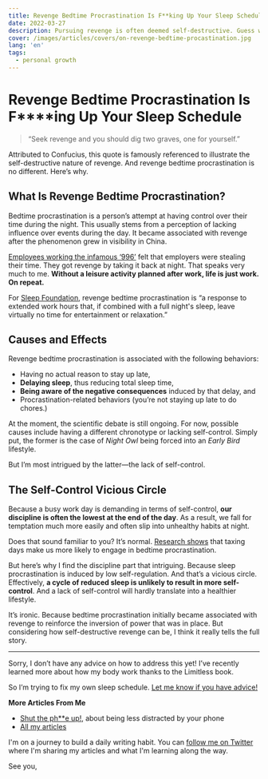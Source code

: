 ```yaml
---
title: Revenge Bedtime Procrastination Is F**king Up Your Sleep Schedule
date: 2022-03-27
description: Pursuing revenge is often deemed self-destructive. Guess what? Revenge bedtime procrastination is no different.
cover: /images/articles/covers/on-revenge-bedtime-procastination.jpg
lang: 'en'
tags:
  - personal growth
---
```


# Revenge Bedtime Procrastination Is F****ing Up Your Sleep Schedule

> “Seek revenge and you should dig two graves, one for yourself.” 
 
Attributed to Confucius, this quote is famously referenced to illustrate the self-destructive nature of revenge. And revenge bedtime procrastination is no different. Here’s why.

## What Is Revenge Bedtime Procrastination?

Bedtime procrastination is a person’s attempt at having control over their time during the night. This usually stems from a perception of lacking influence over events during the day. It became associated with revenge after the phenomenon grew in visibility in China.

[Employees working the infamous ‘996’](https://www.bbc.com/worklife/article/20201123-the-psychology-behind-revenge-bedtime-procrastination) felt that employers were stealing their time. They got revenge by taking it back at night. That speaks very much to me. **Without a leisure activity planned after work, life is just work. On repeat.**

For [Sleep Foundation](https://www.sleepfoundation.org/sleep-hygiene/revenge-bedtime-procrastination), revenge bedtime procrastination is “a response to extended work hours that, if combined with a full night's sleep, leave virtually no time for entertainment or relaxation.”

## Causes and Effects

Revenge bedtime procrastination is associated with the following behaviors:
- Having no actual reason to stay up late,
- **Delaying sleep**, thus reducing total sleep time,
- **Being aware of the negative consequences** induced by that delay, and
- Procrastination-related behaviors (you’re not staying up late to do chores.)

At the moment, the scientific debate is still ongoing. For now, possible causes include having a different chronotype or lacking self-control. Simply put, the former is the case of _Night Owl_ being forced into an _Early Bird_ lifestyle.

But I’m most intrigued by the latter—the lack of self-control.

## The Self-Control Vicious Circle

Because a busy work day is demanding in terms of self-control, **our discipline is often the lowest at the end of the day**. As a result, we fall for temptation much more easily and often slip into unhealthy habits at night. 

Does that sound familiar to you? It’s normal. [Research shows](https://pubmed.ncbi.nlm.nih.gov/29662459/) that taxing days make us more likely to engage in bedtime procrastination.

But here’s why I find the discipline part that intriguing. Because sleep procrastination is induced by low self-regulation. And that’s a vicious circle. Effectively, **a cycle of reduced sleep is unlikely to result in more self-control**. And a lack of self-control will hardly translate into a healthier lifestyle.


It’s ironic. Because bedtime procrastination initially became associated with revenge to reinforce the inversion of power that was in place. But considering how self-destructive revenge can be, I think it really tells the full story.

- - - 

Sorry, I don’t have any advice on how to address this yet! I’ve recently learned more about how my body work thanks to the Limitless book. 

So I’m trying to fix my own sleep schedule. [Let me know if you have advice!](mailto:lau.cazanove@gmail.com)

**More Articles From Me**

- [Shut the ph**e up!](https://strift.medium.com/shut-the-ph-e-up-7187a4274177), about being less distracted by your phone
- [All my articles](/articles/)

I'm on a journey to build a daily writing habit. You can [follow me on Twitter](https://twitter.com/lau_cazanove) where I'm sharing my articles and what I'm learning along the way.

See you,